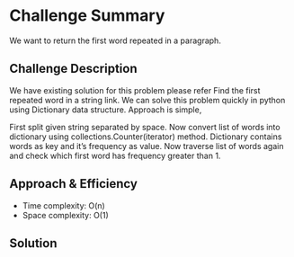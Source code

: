 # Challenge Summary

We want to return the first word repeated in a paragraph.

## Challenge Description

We have existing solution for this problem please refer Find the first repeated word in a string link. We can solve this problem quickly in python using Dictionary data structure. Approach is simple,

First split given string separated by space.
Now convert list of words into dictionary using collections.Counter(iterator) method. Dictionary contains words as key and it’s frequency as value.
Now traverse list of words again and check which first word has frequency greater than 1.

## Approach & Efficiency

- Time complexity: O(n)
- Space complexity: O(1)

## Solution
<!-- Embedded whiteboard image -->